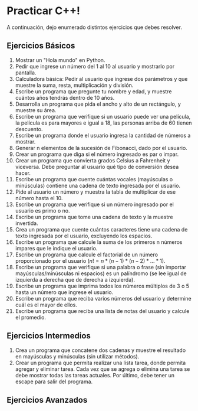 # Practicar C++!

A continuación, dejo enumerado distintos ejercicios que debes resolver.

## Ejercicios Básicos

1. Mostrar un "Hola mundo" en Python.
2. Pedir que ingrese un número del 1 al 10 al usuario y mostrarlo por pantalla.
3. Calculadora básica: Pedir al usuario que ingrese dos parámetros y que muestre la suma, resta, multiplicación y división.
4. Escribe un programa que pregunte tu nombre y edad, y muestre cuántos años tendrás dentro de 10 años.
5. Desarrolla un programa que pida el ancho y alto de un rectángulo, y muestre su área.
6. Escribe un programa que verifique si un usuario puede ver una película, la película es para mayores e igual a 18, las personas arriba de 60 tienen descuento.
7. Escribe un programa donde el usuario ingresa la cantidad de números a mostrar.
8. Generar n elementos de la sucesión de Fibonacci, dado por el usuario.
9. Crear un programa que diga si el número ingresado es par o impar.
10. Crear un programa que convierta grados Celsius a Fahrenheit y viceversa. Debe preguntar al usuario qué tipo de conversión desea hacer.
11. Escribe un programa que cuente cuántas vocales (mayúsculas o minúsculas) contiene una cadena de texto ingresada por el usuario.
13. Pide al usuario un número y muestra la tabla de multiplicar de ese número hasta el 10.
14. Escribe un programa que verifique si un número ingresado por el usuario es primo o no.
15. Escribe un programa que tome una cadena de texto y la muestre invertida.
16. Crea un programa que cuente cuántos caracteres tiene una cadena de texto ingresada por el usuario, excluyendo los espacios.
17. Escribe un programa que calcule la suma de los primeros n números impares que le indique el usuario.
18. Escribe un programa que calcule el factorial de un número proporcionado por el usuario ($n! = n * (n-1) * (n-2) * ... * 1$).
19. Escribe un programa que verifique si una palabra o frase (sin importar mayúsculas/minúsculas ni espacios) es un palíndromo (se lee igual de izquierda a derecha que de derecha a izquierda).
20. Escribe un programa que imprima todos los números múltiplos de 3 o 5 hasta un número que ingrese el usuario.
21. Escribe un programa que reciba varios números del usuario y determine cuál es el mayor de ellos.
22. Escribe un programa que reciba una lista de notas del usuario y calcule el promedio.


## Ejercicios Intermedios 

1. Crea un programa que concatene dos cadenas y muestre el resultado en mayúsculas y minúsculas (sin utilizar métodos).
2. Crear un programa que permita realizar una lista tarea, donde permita agregar y eliminar tarea. Cada vez que se agrega o elimina una tarea se debe mostrar todas las tareas actuales. Por último, debe tener un escape para salir del programa.

## Ejercicios Avanzados 

